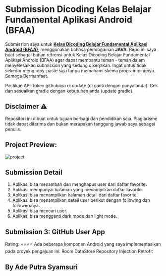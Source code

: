 # Submission Dicoding Kelas Belajar Fundamental Aplikasi Android (BFAA)
Submission saya untuk <strong>[Kelas Dicoding Belajar Fundamental Aplikasi Android (BFAA)](https://www.dicoding.com/academies/14)</strong>, menggunakan bahasa pemrogaman **JAVA**.
Repo ini saya buat sebagai bahan refrensi untuk Kelas Dicoding Belajar Fundamental Aplikasi Android (BFAA) agar dapat membantu teman - teman dalam menyelesaikan submission yang sedang dikerjakan. Ingat untuk tidak sekedar mengcopy-paste saja tanpa memahami skema programmingnya. Semoga Bermanfaat.

Pastikan API Token githubnya di update (di ganti dengan punya anda).
Cek dan sesuaikan gradle dengan kebutuhan anda (update gradle).

## Disclaimer ⚠️
Repositori ini dibuat untuk tujuan berbagi dan pendidikan saja. Plagiarisme tidak dapat diterima dan bukan merupakan tanggung jawab saya sebagai penulis.

## Project Preview:
 <img src="" alt="project"/> </img>

## Submission Detail
1. Aplikasi bisa menambah dan menghapus user dari daftar favorite.
2. Aplikasi mempunyai halaman yang menampilkan daftar favorite.
3. Aplikasi bisa menampilkan halaman detail dari daftar favorite.
4. Aplikasi bisa menampilkan detail user berikut dengan following dan followersnya.
5. Aplikasi bisa mencari user.
6. Aplikasi bisa mengganti dark mode dan light mode.

## Submission 3: GitHub User App
Rating: ⭐⭐⭐⭐
Ada beberapa komponen Android yang saya implementasikan pada proyek pengajuan ini:
Room
DataStore
Repository
Injection
Retrofit

## By Ade Putra Syamsuri
